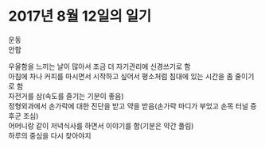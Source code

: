 # 2017년 8월 12일의 일기

운동  
안함  

우울함을 느끼는 날이 많아서 조금 더 자기관리에 신경쓰기로 함  
아침에 차나 커피를 마시면서 시작하고 싶어서 평소처럼 침대에 있는 시간을 좀 줄이기로 함  
자전거를 삼(속도를 즐기는 기분이 좋음)  
정형외과에서 손가락에 대한 진단을 받고 약을 받음(손가락 마디가 부었고 손목 터널 증후군 조심)  
어머니랑 같이 저녁식사를 하면서 이야기를 함(기분은 약간 풀림)  
하루의 중심을 다시 찾아야지
